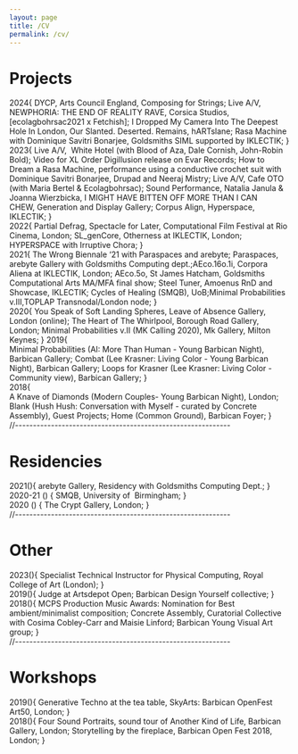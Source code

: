```yaml
---
layout: page
title: /CV
permalink: /cv/
---
```


# Projects
2024{
DYCP, Arts Council England, Composing for Strings;
Live A/V, NEWPHORIA: THE END OF REALITY RAVE, Corsica Studios, [ecolagbohrsac2021 x Fetchish];
I Dropped My Camera Into The Deepest Hole In London, Our Slanted. Deserted. Remains, hARTslane;
Rasa Machine with  Dominique Savitri Bonarjee, Goldsmiths SIML supported by IKLECTIK;
}  
2023{
Live A/V,  White Hotel (with Blood of Aza, Dale Cornish, John-Robin Bold);
Video for XL Order Digillusion release on Evar Records;
How to Dream a Rasa Machine, performance using a conductive crochet suit with Dominique Savitri Bonarjee, Drupad and Neeraj Mistry;
Live A/V, Cafe OTO (with Maria Bertel & Ecolagbohrsac);
Sound Performance, Natalia Janula & Joanna Wierzbicka, I MIGHT HAVE BITTEN OFF MORE THAN I CAN CHEW, Generation and Display Gallery;
Corpus Align, Hyperspace, IKLECTIK;
}  
2022{
Partial Defrag, Spectacle for Later, Computational Film Festival at Rio Cinema, London;
SL_genCore, Otherness at IKLECTIK, London;
HYPERSPACE with Irruptive Chora;
}  
2021{
The Wrong Biennale ‘21 with Paraspaces and arebyte;
Paraspaces, arebyte Gallery with Goldsmiths Computing dept.;AEco.16o.1i, Corpora Aliena at IKLECTIK, London;
AEco.5o, St James Hatcham, Goldsmiths Computational Arts MA/MFA final show;
Steel Tuner, Amoenus RnD and Showcase, IKLECTIK;
Cycles of Healing (SMQB), UoB;Minimal Probabilities v.III,TOPLAP Transnodal/London node;
}  
2020{
You Speak of Soft Landing Spheres, Leave of Absence Gallery, London (online);
The Heart of The Whirlpool, Borough Road Gallery, London;
Minimal Probabilities v.II (MK Calling 2020), Mk Gallery, Milton Keynes;
}
2019{  
Minimal Probabilities (AI: More Than Human - Young Barbican Night), Barbican Gallery;
Combat (Lee Krasner: Living Color - Young Barbican Night), Barbican Gallery;
Loops for Krasner (Lee Krasner: Living Color - Community view), Barbican Gallery;
}  
2018{  
A Knave of Diamonds (Modern Couples- Young Barbican Night), London;
Blank (Hush Hush: Conversation with Myself - curated by Concrete Assembly), Guest Projects;
Home (Common Ground), Barbican Foyer;
}  
//------------------------------------------------------------
# Residencies
2021(){
arebyte Gallery, Residency with Goldsmiths Computing Dept.;
}  
2020-21 () {
SMQB, University of  Birmingham;
}  
2020 () {
The Crypt Gallery, London;
}  
//------------------------------------------------------------  
# Other
2023(){
Specialist Technical Instructor for Physical Computing, Royal College of Art (London);
}  
2019(){
Judge at Artsdepot Open;
Barbican Design Yourself collective;
}  
2018(){
MCPS Production Music Awards: Nomination for Best ambient/minimalist composition;
Concrete Assembly, Curatorial Collective with Cosima Cobley-Carr and Maisie Linford;
Barbican Young Visual Art group;
}  
//------------------------------------------------------------  
# Workshops
2019(){
Generative Techno at the tea table, SkyArts: Barbican OpenFest Art50, London;
}  
2018(){
Four Sound Portraits, sound tour of Another Kind of Life, Barbican Gallery, London;
Storytelling by the fireplace, Barbican Open Fest 2018, London;
}
